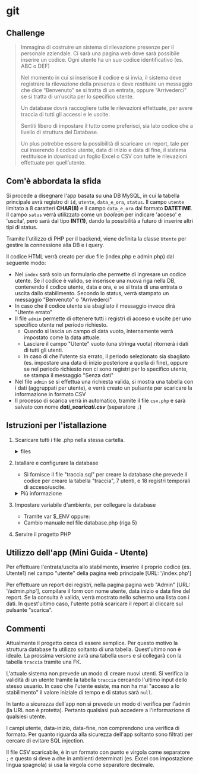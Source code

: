 # git

## Challenge
>Immagina di costruire un sistema di rilevazione presenze per il personale aziendale.
Ci sarà una pagina web dove sarà possibile inserire un codice.
Ogni utente ha un suo codice identificativo (es. ABC o DEF)
>
>Nel momento in cui si inserisce il codice e si invia, 
il sistema deve registrare la rilevazione della presenza e deve restituire un messaggio che dice 
“Benvenuto” se si tratta di un entrata, oppure “Arrivederci” se si tratta di un’uscita per lo specifico utente.
>
>Un database dovrà raccogliere tutte le rilevazioni effettuate, per avere traccia di tutti gli accessi e le uscite.
>
>Sentiti libero di impostare il tutto come preferisci, sia lato codice che a livello di struttura del Database.
>
>Un plus potrebbe essere la possibilità di scaricare un report,
tale per cui inserendo il codice utente, data di inizio e data di fine,
il sistema restituisce in download un foglio Excel o CSV con tutte le rilevazioni effettuate per quell’utente.
>

## Com'è abbordata la sfida
Si procede a disegnare l'app basata su una DB MySQL, in cui la tabella principale avrà registro di `id`, `utente`, `data_e_ora`, `status`. Il campo `utente` limitato a 8 caratteri  __CHAR(8)__ e il campo `data_e_ora` dal formato __DATETIME__. Il campo `satus` verrà utilizzato come un _boolean_ per indicare 'acceso' e 'uscita', però sarà dal tipo __INT(1)__, dando la possibilità a futuro di inserire altri tipi di status.

Tramite l'utilizzo di PHP per il backend, viene definita la classe `Utente` per gestire la connessione alla DB e i query.

Il codice HTML verrà creato per due file (index.php e admin.php) dal seguente modo:
+ Nel `index` sarà solo un formulario che permette di ingresare un codice utente. Se il codice è valido, se inserisce una nuova riga nella DB, contenendo il codice utente, data e ora, e se si trata di una entrata o uscita dallo stabilimento. Secondo lo status, verrà stampato un messaggio "Benvenuto" o "Arrivederci"
+ In caso che il codice utente sia sbagliato il messaggio invece dirà "Utente errato"
+ Il file `admin` permette di ottenere tutti i registri di acceso e uscite per uno specifico utente nel periodo richiesto. 
    + Quando si lascia un campo di data vuoto, internamente verrà impostato come la data attuale.
    + Lasciare il campo "Utente" vuoto (una stringa vuota) ritornerà i dati di tutti gli utenti.
    + In caso di che l'utente sia errato, il periodo selezionato sia sbagliato (es. impostare una data di inizio posteriore a quella di fine), oppure se nel periodo richiesto non ci sono registri per lo specifico utente, se stampa il messaggio "Senza dati"
+ Nel file `admin` se si effettua una richiesta valida, si mostra una tabella con i dati (aggruppati per utente), e verrà creato un pulsante per scaricare la informazione in formato CSV
+ Il processo di scarica verrà in automatico, tramite il file `csv.php` e sarà salvato con nome ___dati_scaricati.csv___ (separatore `;`)


## Istruzioni per l'istallazione

1.  Scaricare tutti i file   .php  nella stessa cartella.
    <details><summary>files</summary>

    - admin.php
    - index.php
    - csv.php
    - database.php
    - Utente.php

    </details>
1.  Istallare e configurare la database
    - Si fornisce il file "traccia.sql"  per creare la database che prevede il codice per creare la tabella "traccia", 7 utenti, e 18 registri temporali di acceso/uscite.
    <details><summary>Più informazione</summary>

    Nomi Utenti disponibili: 
       + ABC    (con rilevazioni)
       + DFG    (con rilevazioni)
       + 123        (senza dati)
       + 456        (senza dati)
       + A1B1   (con rilevazioni)
       + Utente1    (senza dati)
       + Utente2    (senza dati)

    Struttura:
       + `id` bigint(20) unsigned NOT NULL AUTO_INCREMENT,
       + `utente` char(8) DEFAULT NULL,
       + `ora` datetime DEFAULT NULL,
       + `estado` int(1) DEFAULT NULL,
       + UNIQUE KEY `id` (`id`)


    </details>

1.  Impostare variabile d'ambiente, per collegare la database
    - Tramite var $_ENV oppure:
    - Cambio manuale nel file database.php  (riga 5)
1.  Servire il progetto PHP

## Utilizzo dell'app (Mini Guida - Utente)

Per effettuare l'entrata/uscita allo stabilmento, inserire il proprio codice (es. Utente1) nel campo "utente" della pagina web principale [URL: '/index.php']

Per effettuare un report dei registri, nella pagina pagina web "Admin" [URL: '/admin.php'], compilare il form con nome utente, data inizio e data fine del report. Se la consulta è valida, verrà mostrato nello schermo una lista con i dati. In quest'ultimo caso, l'utente potrà scaricare il report al cliccare sul pulsante "scarica".


## Commenti

Attualmente il progetto cerca di essere semplice. Per questo motivo la struttura database fa utilizzo soltanto di una tabella. Quest'ultimo non è ideale. La prossima versione avrà una tabella `users` e si collegarà con la tabella `traccia` tramite una FK.

L'attuale sistema non prevede un modo di creare nuovi utenti. Si verifica la validità di un utente tramite la tabella `traccia` cercando l'ultimo input dello stesso usuario. In caso che l'utente esiste, ma non ha mai "acceso a lo stabilimento" il valore iniziale di tempo e di status sarà `null`.

In tanto a sicurezza dell'app non si prevede un modo di verifica per l'admin (la URL non è protetta). Pertanto qualsiasi può accedere a l'informazione di qualsiesi utente. 

I campi utente, data-inizio, data-fine, non comprendono una verifica di formato. Per quanto riguarda alla sicurezza dell'app soltanto sono filtrati per cercare di evitare SQL injection. 

Il file CSV scaricabile, è in un formato con punto e virgola come separatore `;` e questo si deve a che in ambienti determinati (es. Excel con impostazione lingua spagnola) si usa la virgola come separatore decimale.